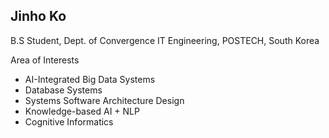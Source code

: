 ## Jinho Ko

B.S Student, Dept. of Convergence IT Engineering, POSTECH, South Korea

Area of Interests
- AI-Integrated Big Data Systems
- Database Systems
- Systems Software Architecture Design
- Knowledge-based AI + NLP
- Cognitive Informatics
